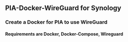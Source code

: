## PIA-Docker-WireGuard for Synology
### Create a Docker for PIA to use WireGuard

#### Requirements are Docker, Docker-Compose, Wireguard



